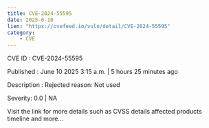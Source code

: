 ```yaml
---
title: CVE-2024-55595
date: 2025-6-10
lien: "https://cvefeed.io/vuln/detail/CVE-2024-55595"
category:
    - CVE
---
```


CVE ID : CVE-2024-55595

Published :  June 10
2025
3:15 a.m. | 5 hours
25 minutes ago

Description : Rejected reason: Not used

Severity: 0.0 | NA

Visit the link for more details
such as CVSS details
affected products
timeline
and more...
